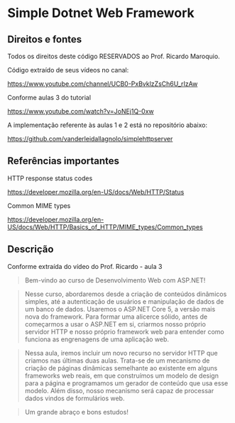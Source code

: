 # Simple Dotnet Web Framework 

## Direitos e fontes

Todos os direitos deste código RESERVADOS ao Prof. Ricardo Maroquio.

Código extraído de seus vídeos no canal:

https://www.youtube.com/channel/UCB0-PxBvklzZsCh6U_rIzAw

Conforme aulas 3 do tutorial

https://www.youtube.com/watch?v=JoNEj1Q-0xw

A implementação referente às aulas 1 e 2 está no repositório abaixo:

https://github.com/vanderleidallagnolo/simplehttpserver

## Referências importantes

HTTP response status codes

https://developer.mozilla.org/en-US/docs/Web/HTTP/Status

Common MIME types

https://developer.mozilla.org/en-US/docs/Web/HTTP/Basics_of_HTTP/MIME_types/Common_types

## Descrição
Conforme extraída do vídeo do Prof. Ricardo - aula 3

>Bem-vindo ao curso de Desenvolvimento Web com ASP.NET!

>Nesse curso, abordaremos desde a criação de conteúdos dinâmicos simples, até a autenticação de usuários e manipulação de dados de um banco de dados. Usaremos o ASP.NET Core 5, a versão mais nova do framework. Para formar uma alicerce sólido, antes de começarmos a usar o ASP.NET em si, criarmos nosso próprio servidor HTTP e nosso próprio framework web para entender como funciona as engrenagens de uma aplicação web.

>Nessa aula, iremos incluir um novo recurso no servidor HTTP que criamos nas últimas duas aulas. Trata-se de um mecanismo de criação de páginas dinâmicas semelhante ao existente em alguns frameworks web reais, em que construímos um modelo de design para a página e programamos um gerador de conteúdo que usa esse modelo. Além disso, nosso mecanismo será capaz de processar dados vindos de formulários web.

>Um grande abraço e bons estudos!
